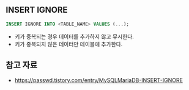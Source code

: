 ## INSERT IGNORE

```sql
INSERT IGNORE INTO <TABLE_NAME> VALUES (...);
```

- 키가 중복되는 경우 데이터를 추가하지 않고 무시한다.
- 키가 중복되지 않은 데이터만 테이블에 추가한다.

## 참고 자료

- https://passwd.tistory.com/entry/MySQLMariaDB-INSERT-IGNORE